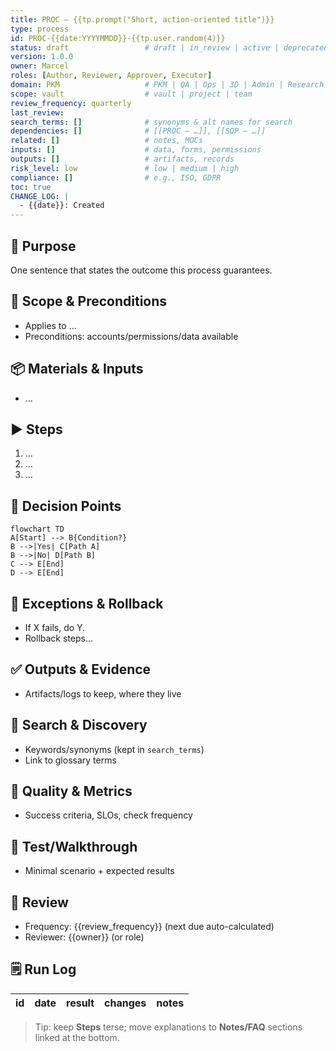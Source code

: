 ```yaml
---
title: PROC – {{tp.prompt("Short, action-oriented title")}}
type: process
id: PROC-{{date:YYYYMMDD}}-{{tp.user.random(4)}}
status: draft                 # draft | in_review | active | deprecated | archived
version: 1.0.0
owner: Marcel
roles: [Author, Reviewer, Approver, Executor]
domain: PKM                   # PKM | QA | Ops | 3D | Admin | Research
scope: vault                  # vault | project | team
review_frequency: quarterly
last_review:
search_terms: []              # synonyms & alt names for search
dependencies: []              # [[PROC – …]], [[SOP – …]]
related: []                   # notes, MOCs
inputs: []                    # data, forms, permissions
outputs: []                   # artifacts, records
risk_level: low               # low | medium | high
compliance: []                # e.g., ISO, GDPR
toc: true
CHANGE_LOG: |
  - {{date}}: Created
---
```


## 🎯 Purpose
One sentence that states the outcome this process guarantees.

## 🧩 Scope & Preconditions
- Applies to …  
- Preconditions: accounts/permissions/data available

## 📦 Materials & Inputs
- …

## ▶ Steps
1. …
2. …
3. …

## 🔀 Decision Points
```mermaid
flowchart TD
A[Start] --> B{Condition?}
B -->|Yes| C[Path A]
B -->|No| D[Path B]
C --> E[End]
D --> E[End]
```
## 🚨 Exceptions & Rollback
- If X fails, do Y.
- Rollback steps…
## ✅ Outputs & Evidence
- Artifacts/logs to keep, where they live
## 🔎 Search & Discovery
- Keywords/synonyms (kept in `search_terms`)
- Link to glossary terms
## 📏 Quality & Metrics
- Success criteria, SLOs, check frequency
## 🧪 Test/Walkthrough
- Minimal scenario + expected results
## 📅 Review
- Frequency: {{review_frequency}} (next due auto-calculated)
- Reviewer: {{owner}} (or role)
## 🗒️ Run Log
|id|date|result|changes|notes|
|---|---|---|---|---|
> Tip: keep **Steps** terse; move explanations to **Notes/FAQ** sections linked at the bottom.
